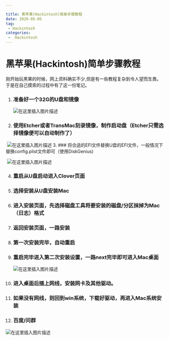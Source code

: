 ```yaml
---

title: 黑苹果(Hackintosh)简单步骤教程
date: 2020-05-05
tag:
 - Hackintosh
categories:
 -  Hackintosh
---
```


# 黑苹果(Hackintosh)简单步骤教程

​	刚开始玩黑果的时候，网上资料确实不少,但是有一些教程复杂到令人望而生畏。于是在自己摸索的过程中有了这一份笔记。

 1. ### 准备好一个32G的U盘和镜像

    ![在这里插入图片描述](https://img-blog.csdnimg.cn/20200810183246743.png?x-oss-process=image/watermark,type_ZmFuZ3poZW5naGVpdGk,shadow_10,text_aHR0cHM6Ly9ibG9nLmNzZG4ubmV0L3dlaXhpbl80NjI4NDMwMg==,size_16,color_FFFFFF,t_70)

2. ### 使用Etcher或者TransMac刻录镜像，制作启动盘（Etcher只需选择镜像便可以自动制作了）


​	![在这里插入图片描述](https://img-blog.csdnimg.cn/20200810183441409.png?x-oss-process=image/watermark,type_ZmFuZ3poZW5naGVpdGk,shadow_10,text_aHR0cHM6Ly9ibG9nLmNzZG4ubmV0L3dlaXhpbl80NjI4NDMwMg==,size_16,color_FFFFFF,t_70)
3. ### 将合适的EFI文件替换U盘的EFI文件，一般情况下替换config.plist文件即可（使用DiskGenius)

​	![在这里插入图片描述](https://img-blog.csdnimg.cn/20200810183516287.png?x-oss-process=image/watermark,type_ZmFuZ3poZW5naGVpdGk,shadow_10,text_aHR0cHM6Ly9ibG9nLmNzZG4ubmV0L3dlaXhpbl80NjI4NDMwMg==,size_16,color_FFFFFF,t_70)
​	

4. ### 重启从U盘启动进入Clover页面

5. ### 选择安装从U盘安装Mac

6. ### 进入安装页面，先选择磁盘工具将要安装的磁盘/分区抹掉为Mac（日志）格式

7. ### 返回安装页面，一路安装

8. ### 第一次安装完毕，自动重启

9. ### 重启完毕进入第二次安装设置，一路next完毕即可进入Mac桌面

   ![在这里插入图片描述](https://img-blog.csdnimg.cn/20200810183833487.png?x-oss-process=image/watermark,type_ZmFuZ3poZW5naGVpdGk,shadow_10,text_aHR0cHM6Ly9ibG9nLmNzZG4ubmV0L3dlaXhpbl80NjI4NDMwMg==,size_16,color_FFFFFF,t_70)

10. ### 进入桌面后插上网线，安装网卡及其他驱动。

11. ### 如果没有网线，则回到win系统，下载好驱动，再进入Mac系统安装

12. ### 百度/问群

![在这里插入图片描述](https://img-blog.csdnimg.cn/20200810183942849.png?x-oss-process=image/watermark,type_ZmFuZ3poZW5naGVpdGk,shadow_10,text_aHR0cHM6Ly9ibG9nLmNzZG4ubmV0L3dlaXhpbl80NjI4NDMwMg==,size_16,color_FFFFFF,t_70)